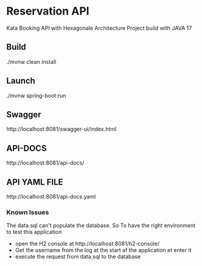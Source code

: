# Reservation API
Kata Booking API with Hexagonale Architecture
Project build with JAVA 17

## Build
./mvnw clean install

## Launch
./mvnw spring-boot:run

## Swagger
http://localhost:8081/swagger-ui/index.html

##  API-DOCS
http://localhost:8081/api-docs/

## API YAML FILE

http://localhost:8081/api-docs.yaml

### Known Issues
The data.sql can't populate the database.
So To have the right environment to test this application
 - open the H2 console at http://localhost:8081/h2-console/
 - Get the username from the log at the start af the application et enter it 
 - execute the request from data.sql to the database